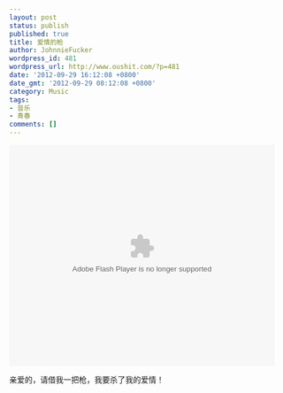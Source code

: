 ```yaml
---
layout: post
status: publish
published: true
title: 爱情的枪
author: JohnnieFucker
wordpress_id: 481
wordpress_url: http://www.oushit.com/?p=481
date: '2012-09-29 16:12:08 +0800'
date_gmt: '2012-09-29 08:12:08 +0800'
category: Music
tags:
- 音乐
- 青春
comments: []
---
```

<p><embed src="http://player.youku.com/player.php/sid/XMzM3ODI2OTE2/v.swf" allowFullScreen="true" quality="high" width="480" height="400" align="middle" allowScriptAccess="always" type="application/x-shockwave-flash"></embed></p>
<p>亲爱的，请借我一把枪，我要杀了我的爱情！</p>
